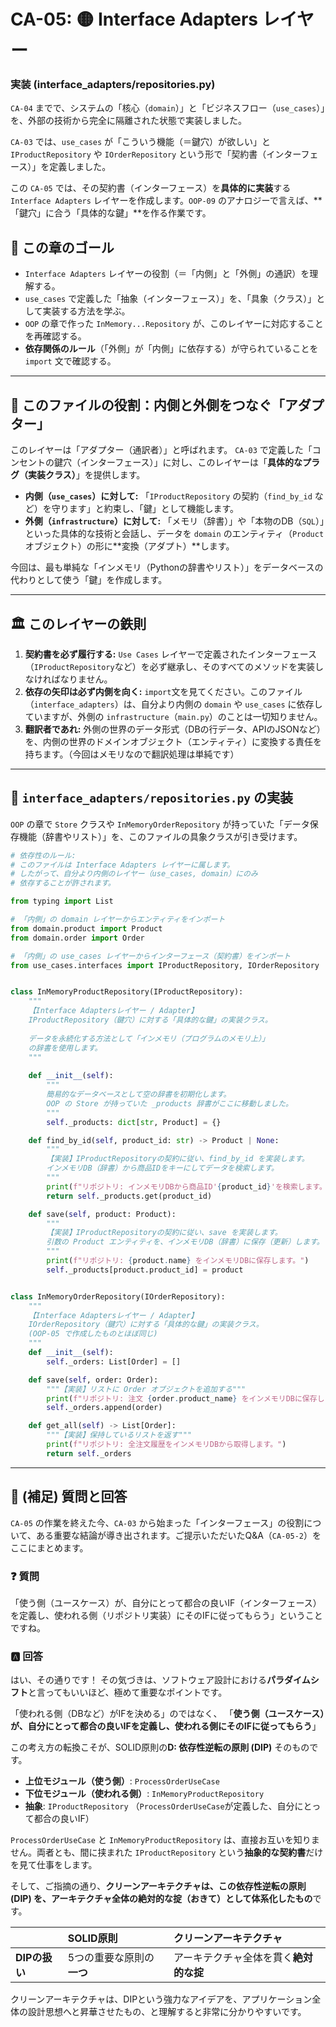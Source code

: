 # CA-05: 🟡 Interface Adapters レイヤー
### 実装 (interface\_adapters/repositories.py)

`CA-04` までで、システムの「核心（`domain`）」と「ビジネスフロー（`use_cases`）」を、外部の技術から完全に隔離された状態で実装しました。

`CA-03` では、`use_cases` が「こういう機能（＝鍵穴）が欲しい」と `IProductRepository` や `IOrderRepository` という形で「契約書（インターフェース）」を定義しました。

この `CA-05` では、その契約書（インターフェース）を**具体的に実装**する `Interface Adapters` レイヤーを作成します。`OOP-09` のアナロジーで言えば、\*\*「鍵穴」に合う「具体的な鍵」\*\*を作る作業です。

## 🎯 この章のゴール

  * `Interface Adapters` レイヤーの役割（＝「内側」と「外側」の通訳）を理解する。
  * `use_cases` で定義した「抽象（インターフェース）」を、「具象（クラス）」として実装する方法を学ぶ。
  * `OOP` の章で作った `InMemory...Repository` が、このレイヤーに対応することを再確認する。
  * **依存関係のルール**（「外側」が「内側」に依存する）が守られていることを `import` 文で確認する。

-----

## 🔌 このファイルの役割：内側と外側をつなぐ「アダプター」

このレイヤーは「アダプター（通訳者）」と呼ばれます。
`CA-03` で定義した「コンセントの鍵穴（インターフェース）」に対し、このレイヤーは「**具体的なプラグ（実装クラス）**」を提供します。

  * **内側（`use_cases`）に対して:**
    「`IProductRepository` の契約（`find_by_id` など）を守ります」と約束し、「鍵」として機能します。
  * **外側（`infrastructure`）に対して:**
    「メモリ（辞書）」や「本物のDB（`SQL`）」といった具体的な技術と会話し、データを `domain` のエンティティ（`Product` オブジェクト）の形に\*\*変換（アダプト）\*\*します。

今回は、最も単純な「インメモリ（Pythonの辞書やリスト）」をデータベースの代わりとして使う「鍵」を作成します。

-----

## 🏛️ このレイヤーの鉄則

1.  **契約書を必ず履行する:**
    `Use Cases` レイヤーで定義されたインターフェース（`IProductRepository`など）を必ず継承し、そのすべてのメソッドを実装しなければなりません。
2.  **依存の矢印は必ず内側を向く:**
    `import`文を見てください。このファイル（`interface_adapters`）は、自分より内側の `domain` や `use_cases` に依存していますが、外側の `infrastructure`（`main.py`）のことは一切知りません。
3.  **翻訳者であれ:**
    外側の世界のデータ形式（DBの行データ、APIのJSONなど）を、内側の世界のドメインオブジェクト（エンティティ）に変換する責任を持ちます。（今回はメモリなので翻訳処理は単純です）

-----

## 📄 `interface_adapters/repositories.py` の実装

`OOP` の章で `Store` クラスや `InMemoryOrderRepository` が持っていた「データ保存機能（辞書やリスト）」を、このファイルの具象クラスが引き受けます。

```python:interface_adapters/repositories.py
# 依存性のルール:
# このファイルは Interface Adapters レイヤーに属します。
# したがって、自分より内側のレイヤー（use_cases, domain）にのみ
# 依存することが許されます。

from typing import List

# 「内側」の domain レイヤーからエンティティをインポート
from domain.product import Product
from domain.order import Order

# 「内側」の use_cases レイヤーからインターフェース（契約書）をインポート
from use_cases.interfaces import IProductRepository, IOrderRepository


class InMemoryProductRepository(IProductRepository):
    """
    【Interface Adaptersレイヤー / Adapter】
    IProductRepository（鍵穴）に対する「具体的な鍵」の実装クラス。
    
    データを永続化する方法として「インメモリ（プログラムのメモリ上）」
    の辞書を使用します。
    """
    
    def __init__(self):
        """
        簡易的なデータベースとして空の辞書を初期化します。
        OOP の Store が持っていた _products 辞書がここに移動しました。
        """
        self._products: dict[str, Product] = {}

    def find_by_id(self, product_id: str) -> Product | None:
        """
        【実装】IProductRepositoryの契約に従い、find_by_id を実装します。
        インメモリDB（辞書）から商品IDをキーにしてデータを検索します。
        """
        print(f"リポジトリ: インメモリDBから商品ID'{product_id}'を検索します。")
        return self._products.get(product_id)

    def save(self, product: Product):
        """
        【実装】IProductRepositoryの契約に従い、save を実装します。
        引数の Product エンティティを、インメモリDB（辞書）に保存（更新）します。
        """
        print(f"リポジトリ: {product.name} をインメモリDBに保存します。")
        self._products[product.product_id] = product


class InMemoryOrderRepository(IOrderRepository):
    """
    【Interface Adaptersレイヤー / Adapter】
    IOrderRepository（鍵穴）に対する「具体的な鍵」の実装クラス。
    (OOP-05 で作成したものとほぼ同じ)
    """
    def __init__(self):
        self._orders: List[Order] = []

    def save(self, order: Order):
        """【実装】リストに Order オブジェクトを追加する"""
        print(f"リポジトリ: 注文 {order.product_name} をインメモリDBに保存します。")
        self._orders.append(order)

    def get_all(self) -> List[Order]:
        """【実装】保持しているリストを返す"""
        print(f"リポジトリ: 全注文履歴をインメモリDBから取得します。")
        return self._orders
```

-----

## 📖 (補足) 質問と回答

`CA-05` の作業を終えた今、`CA-03` から始まった「インターフェース」の役割について、ある重要な結論が導き出されます。ご提示いただいたQ\&A（`CA-05-2`）をここにまとめます。

### ❓ 質問

「使う側（ユースケース）が、自分にとって都合の良いIF（インターフェース）を定義し、使われる側（リポジトリ実装）にそのIFに従ってもらう」ということですね。

### 🅰️ 回答

はい、その通りです！ その気づきは、ソフトウェア設計における**パラダイムシフト**と言ってもいいほど、極めて重要なポイントです。

「使われる側（DBなど）がIFを決める」のではなく、
「**使う側（ユースケース）が、自分にとって都合の良いIFを定義し、使われる側にそのIFに従ってもらう**」

この考え方の転換こそが、SOLID原則の**D: 依存性逆転の原則 (DIP)** そのものです。

  * **上位モジュール（使う側）**: `ProcessOrderUseCase`
  * **下位モジュール（使われる側）**: `InMemoryProductRepository`
  * **抽象**: `IProductRepository` （`ProcessOrderUseCase`が定義した、自分にとって都合の良いIF）

`ProcessOrderUseCase` と `InMemoryProductRepository` は、直接お互いを知りません。両者とも、間に挟まれた `IProductRepository` という**抽象的な契約書**だけを見て仕事をします。

そして、ご指摘の通り、**クリーンアーキテクチャは、この依存性逆転の原則 (DIP) を、アーキテクチャ全体の絶対的な掟（おきて）として体系化したもの**です。

| | SOLID原則 | クリーンアーキテクチャ |
| :--- | :--- | :--- |
| **DIPの扱い** | 5つの重要な原則の**一つ** | アーキテクチャ全体を貫く**絶対的な掟** |

クリーンアーキテクチャは、DIPという強力なアイデアを、アプリケーション全体の設計思想へと昇華させたもの、と理解すると非常に分かりやすいです。